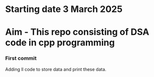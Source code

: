 # Starting date 3 March 2025
# Aim - This repo consisting of DSA code in cpp programming

<h3>First commit </h3>
Adding ll code to store data and print these data.

